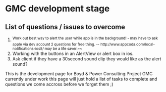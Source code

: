 <h1>GMC development stage</h1>
<h2>List of questions / issues to overcome</h2>
<ol>
<li><sup>Work out best way to alert the user while app is in the background! - may have to ask apple via dev account 2 questions for free thing. -- http://www.appcoda.com/local-notifications-ios8/ may be a life saver.~~</li>
<li>Working with the buttons in an AlertView or alert box in ios.</sup></li>
<li>Ask client if they have a 30second sound clip they would like as the alert sound? </li>
</ol>
<p>This is the development page for Boyd & Power Consulting Project GMC currently under work this page will just hold a list of tasks to complete and questions we come accross before we forget them ;)</p>

